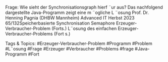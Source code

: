 Frage: Wie sieht der Synchronisationsgraph hierf ¨ur aus?
Das nachfolgend dargestellte Java-Programm zeigt eine m ¨ogliche L ¨osung
Prof. Dr. Henning Pagnia (DHBW Mannheim) Advanced IT Herbst 2023 65/132Speicherbasierte Synchronisation Semaphore
Erzeuger-Verbraucher-Problem (Forts.)
L¨osung des einfachen Erzeuger-Verbraucher-Problems (Fort s.)

   Tags & Topics:
   #Erzeuger-Verbraucher-Problem
   #Programm
   #Problem
   #L¨osung
   #Frage
   #Erzeuger
   #Verbraucher
   #Problems
   #frage
   #Java-Programm
   #Fort